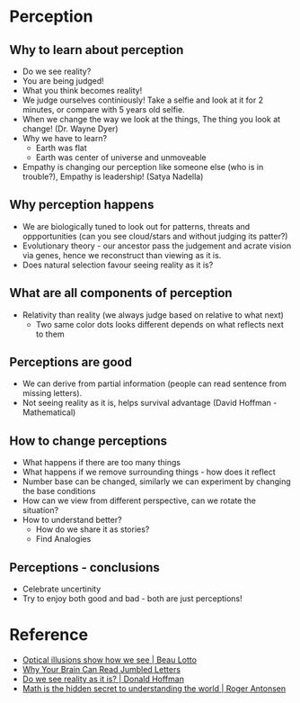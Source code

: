 # Perception

## Why to learn about perception

* Do we see reality?
* You are being judged!
* What you think becomes reality!
* We judge ourselves continiously! Take a selfie and look at it for 2 minutes, or compare with 5 years old selfie.
* When we change the way we look at the things, The thing you look at change! (Dr. Wayne Dyer)
* Why we have to learn?
  * Earth was flat
  * Earth was center of universe and unmoveable
* Empathy is changing our perception like someone else (who is in trouble?), Empathy is leadership! (Satya Nadella)

## Why perception happens

* We are biologically tuned to look out for patterns, threats and oppportunities (can you see cloud/stars and without judging its patter?)
* Evolutionary theory - our ancestor pass the judgement and acrate vision via genes, hence we reconstruct than viewing as it is.
* Does natural selection favour seeing reality as it is?

## What are all components of perception

* Relativity than reality (we always judge based on relative to what next)
  * Two same color dots looks different depends on what reflects next to them

## Perceptions are good

* We can derive from partial information (people can read sentence from missing letters).
* Not seeing reality as it is, helps survival advantage (David Hoffman - Mathematical)

## How to change perceptions

* What happens if there are too many things
* What happens if we remove surrounding things - how does it reflect
* Number base can be changed, similarly we can experiment by changing the base conditions
* How can we view from different perspective, can we rotate the situation?
* How to understand better?
  * How do we share it as stories?
  * Find Analogies

## Perceptions - conclusions

* Celebrate uncertinity
* Try to enjoy both good and bad - both are just perceptions!


# Reference

* [Optical illusions show how we see | Beau Lotto](https://www.youtube.com/watch?v=mf5otGNbkuc)
* [Why Your Brain Can Read Jumbled Letters](https://www.treehugger.com/why-your-brain-can-read-jumbled-letters-4864305)
* [Do we see reality as it is? | Donald Hoffman](https://www.youtube.com/watch?v=oYp5XuGYqqY)
* [Math is the hidden secret to understanding the world | Roger Antonsen](https://www.youtube.com/watch?v=ZQElzjCsl9o&t=628s)
